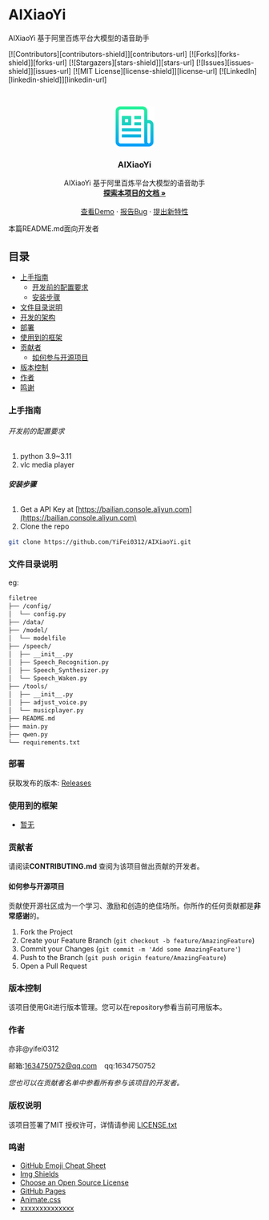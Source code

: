 

# AIXiaoYi

AIXiaoYi 基于阿里百炼平台大模型的语音助手

<!-- PROJECT SHIELDS -->

[![Contributors][contributors-shield]][contributors-url]
[![Forks][forks-shield]][forks-url]
[![Stargazers][stars-shield]][stars-url]
[![Issues][issues-shield]][issues-url]
[![MIT License][license-shield]][license-url]
[![LinkedIn][linkedin-shield]][linkedin-url]

<!-- PROJECT LOGO -->
<br />

<p align="center">
  <a href="https://github.com/shaojintian/Best_README_template/">
    <img src="data/logo.png" alt="Logo" width="80" height="80">
  </a>

  <h3 align="center">AIXiaoYi</h3>
  <p align="center">
    AIXiaoYi 基于阿里百炼平台大模型的语音助手
    <br />
    <a href="https://github.com/YiFei0312/AIXiaoYi/README.md"><strong>探索本项目的文档 »</strong></a>
    <br />
    <br />
    <a href="https://github.com/YiFei0312/AIXiaoYi/releases">查看Demo</a>
    ·
    <a href="https://github.com/YiFei0312/AIXiaoYi/issues">报告Bug</a>
    ·
    <a href="https://github.com/YiFei0312/AIXiaoYi/issues">提出新特性</a>
  </p>

</p>


 本篇README.md面向开发者
 
## 目录

- [上手指南](#上手指南)
  - [开发前的配置要求](#开发前的配置要求)
  - [安装步骤](#安装步骤)
- [文件目录说明](#文件目录说明)
- [开发的架构](#开发的架构)
- [部署](#部署)
- [使用到的框架](#使用到的框架)
- [贡献者](#贡献者)
  - [如何参与开源项目](#如何参与开源项目)
- [版本控制](#版本控制)
- [作者](#作者)
- [鸣谢](#鸣谢)

### 上手指南




###### 开发前的配置要求

1. python 3.9~3.11
2. vlc media player

###### **安装步骤**

1. Get a API Key at [https://bailian.console.aliyun.com](https://bailian.console.aliyun.com)
2. Clone the repo

```sh
git clone https://github.com/YiFei0312/AIXiaoYi.git
```

### 文件目录说明
eg:

```
filetree
├── /config/
│  └── config.py
├── /data/
├── /model/
│  └── modelfile
├── /speech/
│  ├── __init__.py
│  ├── Speech_Recognition.py
│  ├── Speech_Synthesizer.py
│  └── Speech_Waken.py
├── /tools/
│  ├── __init__.py
│  ├── adjust_voice.py
│  └── musicplayer.py
├── README.md
├── main.py
├── qwen.py
└── requirements.txt

```







### 部署

获取发布的版本: [Releases](https://github.com/YiFei0312/AIXiaoYi/releases)

### 使用到的框架

- [暂无](https://github.com/YiFei0312/AIXiaoYi)


### 贡献者

请阅读**CONTRIBUTING.md** 查阅为该项目做出贡献的开发者。

#### 如何参与开源项目

贡献使开源社区成为一个学习、激励和创造的绝佳场所。你所作的任何贡献都是**非常感谢**的。


1. Fork the Project
2. Create your Feature Branch (`git checkout -b feature/AmazingFeature`)
3. Commit your Changes (`git commit -m 'Add some AmazingFeature'`)
4. Push to the Branch (`git push origin feature/AmazingFeature`)
5. Open a Pull Request



### 版本控制

该项目使用Git进行版本管理。您可以在repository参看当前可用版本。

### 作者

亦非@yifei0312

邮箱:1634750752@qq.com  &ensp; qq:1634750752    

 *您也可以在贡献者名单中参看所有参与该项目的开发者。*

### 版权说明

该项目签署了MIT 授权许可，详情请参阅 [LICENSE.txt](https://github.com/shaojintian/Best_README_template/blob/master/LICENSE.txt)

### 鸣谢


- [GitHub Emoji Cheat Sheet](https://www.webpagefx.com/tools/emoji-cheat-sheet)
- [Img Shields](https://shields.io)
- [Choose an Open Source License](https://choosealicense.com)
- [GitHub Pages](https://pages.github.com)
- [Animate.css](https://daneden.github.io/animate.css)
- [xxxxxxxxxxxxxx](https://connoratherton.com/loaders)






